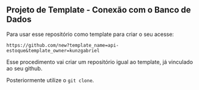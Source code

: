 ## Projeto de Template - Conexão com o Banco de Dados

Para usar esse repositório como template para criar o seu acesse: 

```
https://github.com/new?template_name=api-estoque&template_owner=kunzgabriel
```

Esse procedimento vai criar um repositório igual ao template, já vinculado ao seu github.

Posteriormente utilize o `git clone`.
